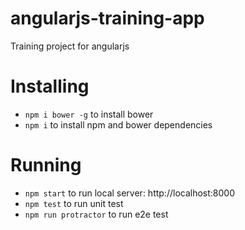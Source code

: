 # angularjs-training-app
Training project for angularjs

# Installing
* `npm i bower -g` to install bower
* `npm i` to install npm and bower dependencies

# Running
* `npm start` to run local server: http://localhost:8000
* `npm test` to run unit test
* `npm run protractor` to run e2e test
